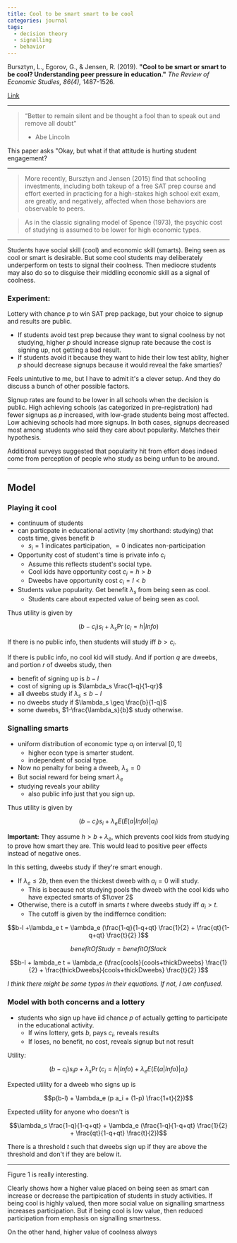 ```yaml
---
title: Cool to be smart smart to be cool
categories: journal
tags:
  - decision theory
  - signalling
  - behavior
---
```


Bursztyn, L., Egorov, G., & Jensen, R. (2019). 
**"Cool to be smart or smart to be cool? Understanding peer pressure in education."**
*The Review of Economic Studies, 86(4),* 1487-1526.

[Link](https://home.uchicago.edu/bursztyn/Bursztyn_Egorov_Jensen_2018_01_12.pdf)

---

> “Better to remain silent and be thought a fool than to speak out and remove all doubt”  
>  - Abe Lincoln

This paper asks "Okay, but what if that attitude is hurting student engagement?

---

> More
recently, Bursztyn and Jensen (2015) find that schooling investments, including both takeup of a
free SAT prep course and effort exerted in practicing for a high-stakes high school exit exam, are
greatly, and negatively, affected when those behaviors are observable to peers.

> As in the classic signaling
model of Spence (1973), the psychic cost of studying is assumed to be lower for high economic types.


---

Students have social skill (cool) and economic skill (smarts). 
Being seen as cool or smart is desirable. 
But some cool students may deliberately underperform on tests to signal their coolness.
Then mediocre students may also do so to disguise their middling economic skill as a signal of coolness.

### Experiment:

Lottery with chance $p$ to win SAT prep package, but your choice to signup and results are public.
- If students avoid test prep because they want to signal coolness by not studying, higher $p$ should increase signup rate because the cost is signing up, not getting a bad result.
- If students avoid it because they want to hide their low test ablity, higher $p$ should decrease signups because it would reveal the fake smarties?

Feels unintutive to me, but I have to admit it's a clever setup. And they do discuss a bunch of other possible factors.

Signup rates are found to be lower in all schools when the decision is public. 
High achieving schools (as categorized in pre-registration) had fewer signups as $p$ increased, with low-grade students being most affected.
Low achieving schools had more signups.
In both cases, signups decreased most among students who said they care about popularity.
Matches their hypothesis.

Additional surveys suggested that popularity hit from effort does indeed come from perception of people who study as being unfun to be around.


---

## Model

### Playing it cool

- continuum of students
- can particpate in educational activity (my shorthand: studying) that costs time, gives benefit $b$
    - $s_i = 1$ indicates participation, $=0$ indicates non-participation
- Opportunity cost of student's time is private info $c_i$
    - Assume this reflects student's social type.
    - Cool kids have opportunity cost $c_i = h > b$
    - Dweebs have opportunity cost $c_i = l < b$ 
- Students value popularity. Get benefit $\lambda_s$ from being seen as cool.
    - Students care about expected value of being seen as cool.


Thus utility is given by

$$(b-c_i) s_i + \lambda_s \Pr (c_i = h | Info)$$

If there is no public info, then students will study iff $b > c_i$.

If there is public info, no cool kid will study.
And if portion $q$ are dweebs, and portion $r$ of dweebs study, then 
- benefit of signing up is $b-l$
- cost of signing up is $\lambda_s \frac{1-q}{1-qr}$
- all dweebs study if $\lambda_s \leq b-l$
- no dweebs study if $\lambda_s \geq \frac{b}{1-q}$
- some dweebs, $1-\frac{\lambda_s}{b}$ study otherwise.

### Signalling smarts

- uniform distribution of economic type $a_i$ on interval $[0,1]$
    - higher econ type is smarter student.
    - independent of social type.
- Now no penalty for being a dweeb, $\lambda_s = 0$
- But social reward for being smart $\lambda_e$
- studying reveals your ability
    - also public info just that you sign up.


Thus utility is given by

$$(b-c_i) s_i + \lambda_e E ( E (a | Info) | a_i )$$


**Important:** They assume $h > b + \lambda_e$, which prevents cool kids from studying to prove how smart they are. This would lead to positive peer effects instead of negative ones.

In this setting, dweebs study if they're smart enough.
- If $\lambda_e \leq 2b$, then even the thickest dweeb with $a_i = 0$ will study.
    - This is because not studying pools the dweeb with the cool kids who have expected smarts of $1\over 2$
- Otherwise, there is a cutoff in smarts $t$ where dweebs study iff $a_i > t$.
    - The cutoff is given by the indiffernce condition:

$$b-l +\lambda_e t = \lambda_e (\frac{1-q}{1-q+qt} \frac{1}{2} + \frac{qt}{1-q+qt} \frac{t}{2} )$$

$$benefitOfStudy = benefitOfSlack$$

$$b-l + lambda_e t = \lambda_e (\frac{cools}{cools+thickDweebs} \frac{1}{2} + \frac{thickDweebs}{cools+thickDweebs} \frac{t}{2} )$$

*I think there might be some typos in their equations. If not, I am confused.*


### Model with both concerns and a lottery

- students who sign up have iid chance $p$ of actually getting to participate in the educational activity.
    - If wins lottery, gets $b$, pays $c_i$, reveals results
    - If loses, no benefit, no cost, reveals signup but not result

Utility:


$$(b-c_i) s_i  p + \lambda_s \Pr (c_i = h | Info) + \lambda_e E ( E (a | Info) | a_i )$$

Expected utility for a dweeb who signs up is 

$$p(b-l) + \lambda_e (p a_i + (1-p) \frac{1+t}{2})$$


Expected utility for anyone who doesn't is

$$\lambda_s \frac{1-q}{1-q+qt} + \lambda_e (\frac{1-q}{1-q+qt} \frac{1}{2} + \frac{qt}{1-q+qt} \frac{t}{2})$$


There is a threshold $t$ such that dweebs sign up if they are above the threshold and don't if they are below it.


---

Figure 1 is really interesting.

Clearly shows how a higher value placed on being seen as smart can increase or decrease the partipication of students in study activities. 
If being cool is highly valued, then more social value on signalling smartness increases participation.
But if being cool is low value, then reduced participation from emphasis on signalling smartness.

On the other hand, higher value of coolness always 
























